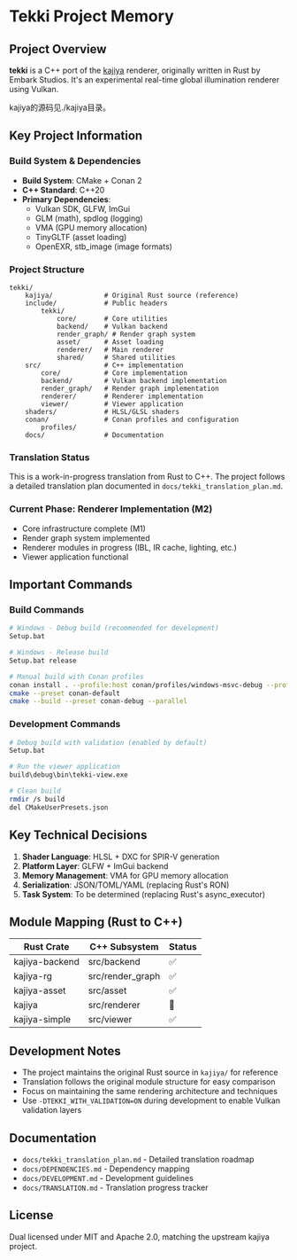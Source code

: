 # Tekki Project Memory

## Project Overview

**tekki** is a C++ port of the [kajiya](https://github.com/EmbarkStudios/kajiya) renderer, originally written in Rust by Embark Studios. It's an experimental real-time global illumination renderer using Vulkan.

kajiya的源码见./kajiya目录。

## Key Project Information

### Build System & Dependencies
- **Build System**: CMake + Conan 2
- **C++ Standard**: C++20
- **Primary Dependencies**:
  - Vulkan SDK, GLFW, ImGui
  - GLM (math), spdlog (logging)
  - VMA (GPU memory allocation)
  - TinyGLTF (asset loading)
  - OpenEXR, stb_image (image formats)

### Project Structure
```
tekki/
    kajiya/             # Original Rust source (reference)
    include/            # Public headers
        tekki/
            core/       # Core utilities
            backend/    # Vulkan backend
            render_graph/ # Render graph system
            asset/      # Asset loading
            renderer/   # Main renderer
            shared/     # Shared utilities
    src/                # C++ implementation
        core/           # Core implementation
        backend/        # Vulkan backend implementation
        render_graph/   # Render graph implementation
        renderer/       # Renderer implementation
        viewer/         # Viewer application
    shaders/            # HLSL/GLSL shaders
    conan/              # Conan profiles and configuration
        profiles/
    docs/               # Documentation
```

### Translation Status
This is a work-in-progress translation from Rust to C++. The project follows a detailed translation plan documented in `docs/tekki_translation_plan.md`.

### Current Phase: Renderer Implementation (M2)
- Core infrastructure complete (M1)
- Render graph system implemented
- Renderer modules in progress (IBL, IR cache, lighting, etc.)
- Viewer application functional

## Important Commands

### Build Commands
```bash
# Windows - Debug build (recommended for development)
Setup.bat

# Windows - Release build
Setup.bat release

# Manual build with Conan profiles
conan install . --profile:host conan/profiles/windows-msvc-debug --profile:build conan/profiles/windows-msvc-debug --build=missing --output-folder=build/debug
cmake --preset conan-default
cmake --build --preset conan-debug --parallel
```

### Development Commands
```bash
# Debug build with validation (enabled by default)
Setup.bat

# Run the viewer application
build\debug\bin\tekki-view.exe

# Clean build
rmdir /s build
del CMakeUserPresets.json
```

## Key Technical Decisions

1. **Shader Language**: HLSL + DXC for SPIR-V generation
2. **Platform Layer**: GLFW + ImGui backend
3. **Memory Management**: VMA for GPU memory allocation
4. **Serialization**: JSON/TOML/YAML (replacing Rust's RON)
5. **Task System**: To be determined (replacing Rust's async_executor)

## Module Mapping (Rust to C++)

| Rust Crate | C++ Subsystem | Status |
|------------|---------------|--------|
| kajiya-backend | src/backend | ✅ |
| kajiya-rg | src/render_graph | ✅ |
| kajiya-asset | src/asset | ✅ |
| kajiya | src/renderer | 🚧 |
| kajiya-simple | src/viewer | ✅ |

## Development Notes

- The project maintains the original Rust source in `kajiya/` for reference
- Translation follows the original module structure for easy comparison
- Focus on maintaining the same rendering architecture and techniques
- Use `-DTEKKI_WITH_VALIDATION=ON` during development to enable Vulkan validation layers

## Documentation

- `docs/tekki_translation_plan.md` - Detailed translation roadmap
- `docs/DEPENDENCIES.md` - Dependency mapping
- `docs/DEVELOPMENT.md` - Development guidelines
- `docs/TRANSLATION.md` - Translation progress tracker

## License
Dual licensed under MIT and Apache 2.0, matching the upstream kajiya project.